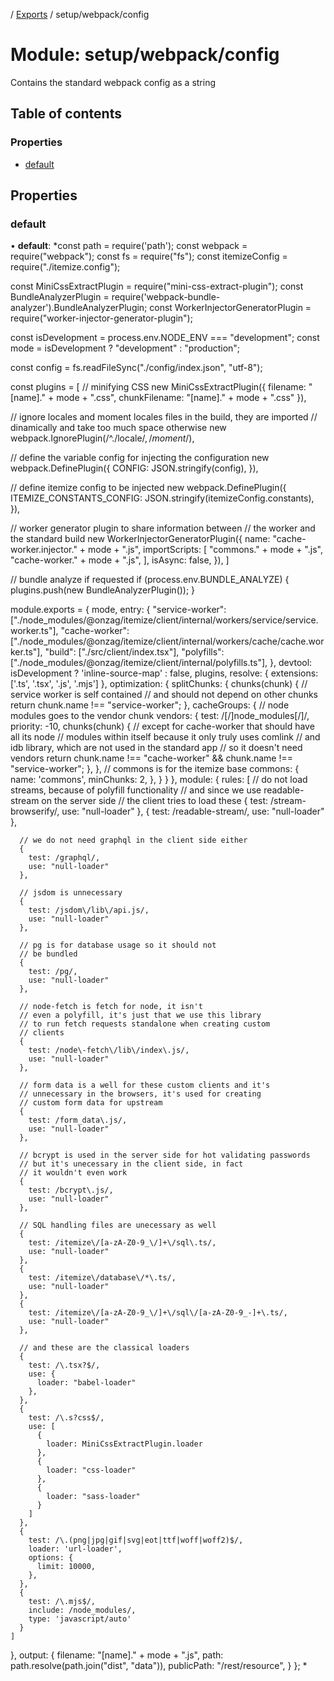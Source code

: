 [](../README.md) / [Exports](../modules.md) / setup/webpack/config

# Module: setup/webpack/config

Contains the standard webpack config
as a string

## Table of contents

### Properties

- [default](setup_webpack_config.md#default)

## Properties

### default

• **default**: *const path = require('path');
const webpack = require("webpack");
const fs = require("fs");
const itemizeConfig = require("./itemize.config");

const MiniCssExtractPlugin = require("mini-css-extract-plugin");
const BundleAnalyzerPlugin = require('webpack-bundle-analyzer').BundleAnalyzerPlugin;
const WorkerInjectorGeneratorPlugin = require("worker-injector-generator-plugin");

const isDevelopment = process.env.NODE_ENV === "development";
const mode = isDevelopment ? "development" : "production";

const config = fs.readFileSync("./config/index.json", "utf-8");

const plugins = [
  // minifying CSS
  new MiniCssExtractPlugin({
    filename: "[name]." + mode + ".css",
    chunkFilename: "[name]." + mode + ".css"
  }),

  // ignore locales and moment locales files in the build, they are imported
  // dinamically and take too much space otherwise
  new webpack.IgnorePlugin(/^\.\/locale$/, /moment$/),

  // define the variable config for injecting the configuration
  new webpack.DefinePlugin({
    CONFIG: JSON.stringify(config),
  }),
  
  // define itemize config to be injected
  new webpack.DefinePlugin({
    ITEMIZE_CONSTANTS_CONFIG: JSON.stringify(itemizeConfig.constants),
  }),

  // worker generator plugin to share information between
  // the worker and the standard build
  new WorkerInjectorGeneratorPlugin({
    name: "cache-worker.injector." + mode + ".js",
    importScripts: [
      "commons." + mode + ".js",
      "cache-worker." + mode + ".js",
    ],
    isAsync: false,
  }),
]

// bundle analyze if requested
if (process.env.BUNDLE_ANALYZE) {
  plugins.push(new BundleAnalyzerPlugin());
}

module.exports = {
  mode,
  entry: {
    "service-worker": ["./node_modules/@onzag/itemize/client/internal/workers/service/service.worker.ts"],
    "cache-worker": ["./node_modules/@onzag/itemize/client/internal/workers/cache/cache.worker.ts"],
    "build": ["./src/client/index.tsx"],
    "polyfills": ["./node_modules/@onzag/itemize/client/internal/polyfills.ts"],
  },
  devtool: isDevelopment ? 'inline-source-map' : false,
  plugins,
  resolve: {
    extensions: ['.ts', '.tsx', '.js', '.mjs']
  },
  optimization: {
    splitChunks: {
      chunks(chunk) {
        // service worker is self contained
        // and should not depend on other chunks
        return chunk.name !== "service-worker";
      },
      cacheGroups: {
        // node modules goes to the vendor chunk
        vendors: {
          test: /[\/]node_modules[\/]/,
          priority: -10,
          chunks(chunk) {
            // except for cache-worker that should have all its node
            // modules within itself because it only truly uses comlink
            // and idb library, which are not used in the standard app
            // so it doesn't need vendors
            return chunk.name !== "cache-worker" && chunk.name !== "service-worker";
          },
        },
        // commons is for the itemize base
        commons: {
          name: 'commons',
          minChunks: 2,
        },
      }
    }
  },
  module: {
    rules: [
      // do not load streams, because of polyfill functionality
      // and since we use readable-stream on the server side
      // the client tries to load these
      {
        test: /stream-browserify/,
        use: "null-loader"
      },
      {
        test: /readable-stream/,
        use: "null-loader"
      },

      // we do not need graphql in the client side either
      {
        test: /graphql/,
        use: "null-loader"
      },

      // jsdom is unnecessary
      {
        test: /jsdom\/lib\/api.js/,
        use: "null-loader"
      },

      // pg is for database usage so it should not
      // be bundled
      {
        test: /pg/,
        use: "null-loader"
      },

      // node-fetch is fetch for node, it isn't
      // even a polyfill, it's just that we use this library
      // to run fetch requests standalone when creating custom
      // clients
      {
        test: /node\-fetch\/lib\/index\.js/,
        use: "null-loader"
      },

      // form data is a well for these custom clients and it's
      // unnecessary in the browsers, it's used for creating
      // custom form data for upstream
      {
        test: /form_data\.js/,
        use: "null-loader"
      },

      // bcrypt is used in the server side for hot validating passwords
      // but it's unecessary in the client side, in fact
      // it wouldn't even work
      {
        test: /bcrypt\.js/,
        use: "null-loader"
      },

      // SQL handling files are unecessary as well
      {
        test: /itemize\/[a-zA-Z0-9_\/]+\/sql\.ts/,
        use: "null-loader"
      },
      {
        test: /itemize\/database\/*\.ts/,
        use: "null-loader"
      },
      {
        test: /itemize\/[a-zA-Z0-9_\/]+\/sql\/[a-zA-Z0-9_-]+\.ts/,
        use: "null-loader"
      },

      // and these are the classical loaders
      {
        test: /\.tsx?$/,
        use: {
          loader: "babel-loader"
        },
      },
      {
        test: /\.s?css$/,
        use: [
          {
            loader: MiniCssExtractPlugin.loader
          },
          {
            loader: "css-loader"
          },
          {
            loader: "sass-loader"
          }
        ]
      },
      {
        test: /\.(png|jpg|gif|svg|eot|ttf|woff|woff2)$/,
        loader: 'url-loader',
        options: {
          limit: 10000,
        },
      },
      {
        test: /\.mjs$/,
        include: /node_modules/,
        type: 'javascript/auto'
      }
    ]
  },
  output: {
    filename: "[name]." + mode + ".js",
    path: path.resolve(path.join("dist", "data")),
    publicPath: "/rest/resource",
  }
};
*
